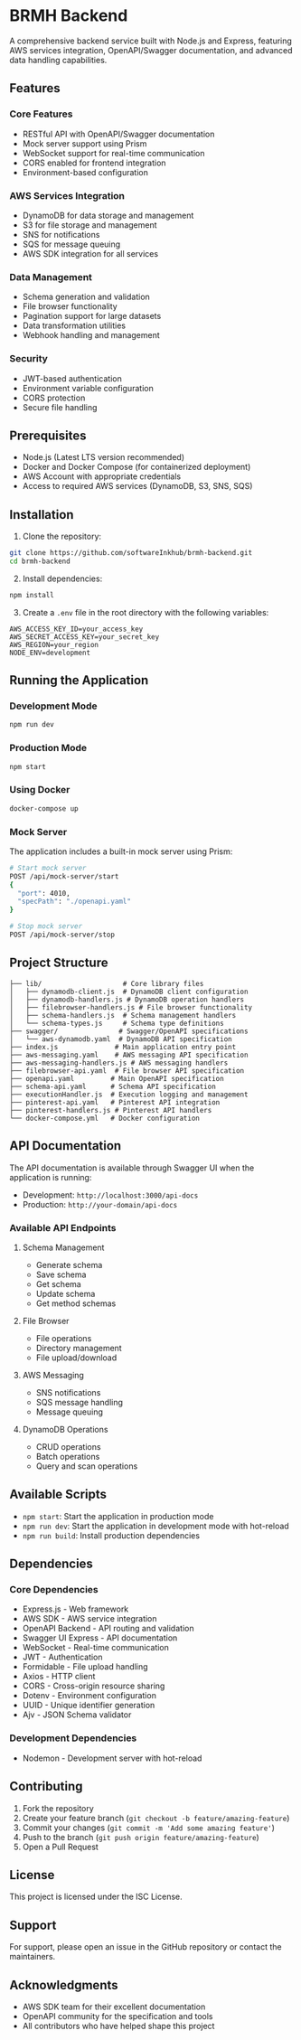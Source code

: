 # BRMH Backend

A comprehensive backend service built with Node.js and Express, featuring AWS services integration, OpenAPI/Swagger documentation, and advanced data handling capabilities.

## Features

### Core Features
- RESTful API with OpenAPI/Swagger documentation
- Mock server support using Prism
- WebSocket support for real-time communication
- CORS enabled for frontend integration
- Environment-based configuration

### AWS Services Integration
- DynamoDB for data storage and management
- S3 for file storage and management
- SNS for notifications
- SQS for message queuing
- AWS SDK integration for all services

### Data Management
- Schema generation and validation
- File browser functionality
- Pagination support for large datasets
- Data transformation utilities
- Webhook handling and management

### Security
- JWT-based authentication
- Environment variable configuration
- CORS protection
- Secure file handling

## Prerequisites

- Node.js (Latest LTS version recommended)
- Docker and Docker Compose (for containerized deployment)
- AWS Account with appropriate credentials
- Access to required AWS services (DynamoDB, S3, SNS, SQS)

## Installation

1. Clone the repository:
```bash
git clone https://github.com/softwareInkhub/brmh-backend.git
cd brmh-backend
```

2. Install dependencies:
```bash
npm install
```

3. Create a `.env` file in the root directory with the following variables:
```env
AWS_ACCESS_KEY_ID=your_access_key
AWS_SECRET_ACCESS_KEY=your_secret_key
AWS_REGION=your_region
NODE_ENV=development
```

## Running the Application

### Development Mode
```bash
npm run dev
```

### Production Mode
```bash
npm start
```

### Using Docker
```bash
docker-compose up
```

### Mock Server
The application includes a built-in mock server using Prism:
```bash
# Start mock server
POST /api/mock-server/start
{
  "port": 4010,
  "specPath": "./openapi.yaml"
}

# Stop mock server
POST /api/mock-server/stop
```

## Project Structure

```
├── lib/                    # Core library files
│   ├── dynamodb-client.js  # DynamoDB client configuration
│   ├── dynamodb-handlers.js # DynamoDB operation handlers
│   ├── filebrowser-handlers.js # File browser functionality
│   ├── schema-handlers.js  # Schema management handlers
│   └── schema-types.js     # Schema type definitions
├── swagger/               # Swagger/OpenAPI specifications
│   └── aws-dynamodb.yaml  # DynamoDB API specification
├── index.js              # Main application entry point
├── aws-messaging.yaml    # AWS messaging API specification
├── aws-messaging-handlers.js # AWS messaging handlers
├── filebrowser-api.yaml  # File browser API specification
├── openapi.yaml         # Main OpenAPI specification
├── schema-api.yaml      # Schema API specification
├── executionHandler.js  # Execution logging and management
├── pinterest-api.yaml   # Pinterest API integration
├── pinterest-handlers.js # Pinterest API handlers
└── docker-compose.yml   # Docker configuration
```

## API Documentation

The API documentation is available through Swagger UI when the application is running:
- Development: `http://localhost:3000/api-docs`
- Production: `http://your-domain/api-docs`

### Available API Endpoints

1. Schema Management
   - Generate schema
   - Save schema
   - Get schema
   - Update schema
   - Get method schemas

2. File Browser
   - File operations
   - Directory management
   - File upload/download

3. AWS Messaging
   - SNS notifications
   - SQS message handling
   - Message queuing

4. DynamoDB Operations
   - CRUD operations
   - Batch operations
   - Query and scan operations

## Available Scripts

- `npm start`: Start the application in production mode
- `npm run dev`: Start the application in development mode with hot-reload
- `npm run build`: Install production dependencies

## Dependencies

### Core Dependencies
- Express.js - Web framework
- AWS SDK - AWS service integration
- OpenAPI Backend - API routing and validation
- Swagger UI Express - API documentation
- WebSocket - Real-time communication
- JWT - Authentication
- Formidable - File upload handling
- Axios - HTTP client
- CORS - Cross-origin resource sharing
- Dotenv - Environment configuration
- UUID - Unique identifier generation
- Ajv - JSON Schema validator

### Development Dependencies
- Nodemon - Development server with hot-reload

## Contributing

1. Fork the repository
2. Create your feature branch (`git checkout -b feature/amazing-feature`)
3. Commit your changes (`git commit -m 'Add some amazing feature'`)
4. Push to the branch (`git push origin feature/amazing-feature`)
5. Open a Pull Request

## License

This project is licensed under the ISC License.

## Support

For support, please open an issue in the GitHub repository or contact the maintainers.

## Acknowledgments

- AWS SDK team for their excellent documentation
- OpenAPI community for the specification and tools
- All contributors who have helped shape this project
